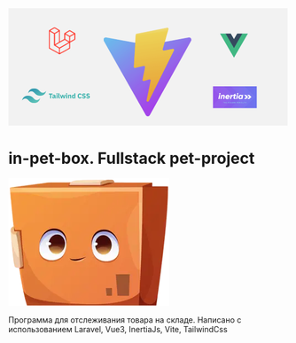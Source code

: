 <img src="storage/app/img/readme_logos.webp" alt="logos">

<h1>in-pet-box. Fullstack pet-project</h1>

<p><img src="storage/app/img/box-ok.webp"></p>

Программа для отслеживания товара на складе. 
Написано с использованием Laravel, Vue3, InertiaJs, Vite, TailwindCss
